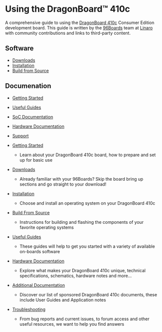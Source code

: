 # Using the DragonBoard™ 410c

A comprehensive guide to using the [DragonBoard 410c](https://www.96boards.org/products/ce/dragonboard410c/) Consumer Edition development board. This guide is written by the [96Boards](https://www.96boards.org) team at [Linaro](http://www.linaro.org) with community contributions and links to third-party content.

## Software

- [Downloads](Software/Downloads/README.md)
- [Installation](Software/Installation/README.md)
- [Build from Source](Software/BuildSource/README.md)

## Documenation

- [Getting Started](Documentation/GettingStarted/README.md)
- [Useful Guides](Documentation/Guides/README.md)
- [SoC Documentation](Documentation/AdditionalDocs/README.md)
- [Hardware Documentation](Documentation/HardwareDocs/README.md)
- [Support](Documentation/Troubleshooting/README.md)


- [Getting Started](GettingStarted/README.md)
   - Learn about your DragonBoard 410c board, how to prepare and set up for basic use
- [Downloads](Downloads/README.md)
	- Already familiar with your 96Boards? Skip the board bring up sections and go straight to your download!
- [Installation](Installation/README.md)
	- Choose and install an operating system on your DragonBoard 410c
- [Build From Source](BuildSource/README.md)
	- Instructions for building and flashing the components of your favorite operating systems
- [Useful Guides](Guides/README.md)
	- These guides will help to get you started with a variety of available on-boards software
- [Hardware Documentation](HardwareDocs/README.md)
	- Explore what makes your DragonBoard 410c unique, technical specifications, schematics, hardware notes and more...
- [Additional Documentation](AdditionalDocs/README.md)
	- Discover our list of sponsored DragonBoard 410c documents, these include User Guides and Application notes
- [Troubleshooting](Troubleshooting/README.md)
	- From bug reports and current issues, to forum access and other useful resources, we want to help you find answers